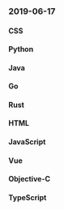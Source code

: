 ### 2019-06-17

#### CSS

#### Python

#### Java

#### Go

#### Rust

#### HTML

#### JavaScript

#### Vue

#### Objective-C

#### TypeScript
